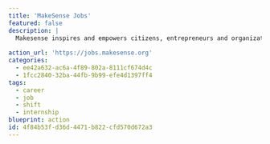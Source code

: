```yaml
---
title: 'MakeSense Jobs'
featured: false
description: |
  Makesense inspires and empowers citizens, entrepreneurs and organizations to build an inclusive and sustainable society together.  MakeSense's Job and assignment announcements platform for associations and social entrepreneurs who recruit profiles passionate about the impact. Job types include internship, freelance, civic service, partner, program, volunteer mission, mentoring.
  
action_url: 'https://jobs.makesense.org'
categories:
  - ee42a632-ac6a-4f89-802a-8111cf674d4c
  - 1fcc2840-32ba-44fb-9b99-efe4d1397ff4
tags:
  - career
  - job
  - shift
  - internship
blueprint: action
id: 4f84b53f-d36d-4471-b822-cfd570d672a3
---
```

